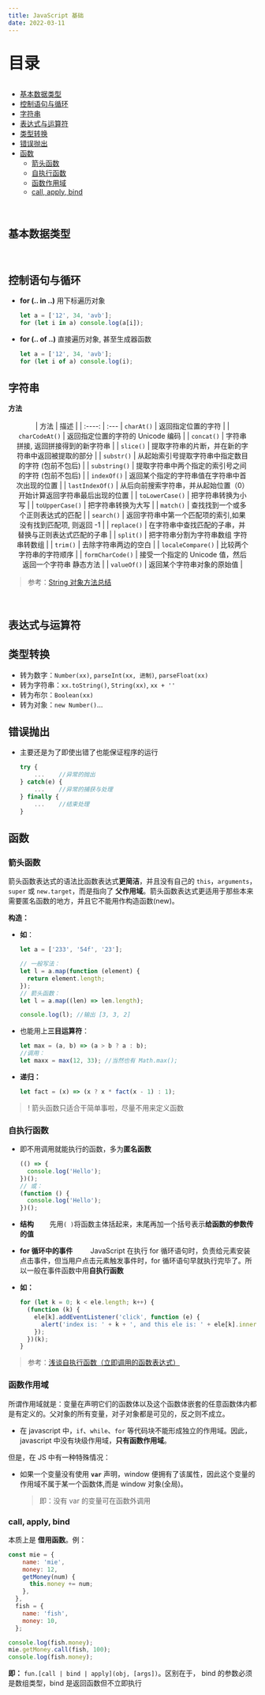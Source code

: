 ```yaml
---
title: JavaScript 基础
date: 2022-03-11
---
```


<p style="font-size: 32px; font-weight: bold;">目录</p>

<!-- @import "[TOC]" {cmd="toc" depthFrom=2 depthTo=5 orderedList=false} -->

<!-- code_chunk_output -->

- [基本数据类型](#基本数据类型)
- [控制语句与循环](#控制语句与循环)
- [字符串](#字符串)
- [表达式与运算符](#表达式与运算符)
- [类型转换](#类型转换)
- [错误抛出](#错误抛出)
- [函数](#函数)
  - [箭头函数](#箭头函数)
  - [自执行函数](#自执行函数)
  - [函数作用域](#函数作用域)
  - [call, apply, bind](#call-apply-bind)

<!-- /code_chunk_output -->

<br>

## 基本数据类型

<br>

## 控制语句与循环

- **for (.. in ..)** 用下标遍历对象
  ```js {.line-numbers}
  let a = ['12', 34, 'avb'];
  for (let i in a) console.log(a[i]);
  ```
- **for (.. of ..)** 直接遍历对象, 甚至生成器函数
  ```js {.line-numbers}
  let a = ['12', 34, 'avb'];
  for (let i of a) console.log(i);
  ```

## 字符串

**方法**

<div style="text-align: center;margin: 1rem;">

<span></span>
| 方法 | 描述 |
| :----: | :---
| `charAt()` | 返回指定位置的字符 |
| `charCodeAt()` | 返回指定位置的字符的 Unicode 编码 |
| `concat()` | 字符串拼接, 返回拼接得到的新字符串 |
| `slice()` | 提取字符串的片断，并在新的字符串中返回被提取的部分 |
| `substr()` | 从起始索引号提取字符串中指定数目的字符 (包前不包后) |
| `substring()` | 提取字符串中两个指定的索引号之间的字符 (包前不包后) |
| `indexOf()` | 返回某个指定的字符串值在字符串中首次出现的位置 |
| `lastIndexOf()` | 从后向前搜索字符串，并从起始位置（0）开始计算返回字符串最后出现的位置 |
| `toLowerCase()` | 把字符串转换为小写 |
| `toUpperCase()` | 把字符串转换为大写 |
| `match()` | 查找找到一个或多个正则表达式的匹配 |
| `search()` | 返回字符串中第一个匹配项的索引,如果没有找到匹配项, 则返回 -1 |
| `replace()` | 在字符串中查找匹配的子串，并替换与正则表达式匹配的子串 |
| `split()` | 把字符串分割为字符串数组 字符串转数组 |
| `trim()` | 去除字符串两边的空白 |
| `localeCompare()` | 比较两个字符串的字符顺序 |
| `formCharCode()` | 接受一个指定的 Unicode 值，然后返回一个字符串 静态方法 |
| `valueOf()` | 返回某个字符串对象的原始值 |

</div>

> 参考：[String 对象方法总结](https://www.jianshu.com/p/1bc145627572)

<br>

## 表达式与运算符

## 类型转换

- 转为数字：`Number(xx)`, `parseInt(xx, 进制)`, `parseFloat(xx)`
- 转为字符串：`xx.toString()`, `String(xx)`, `xx + ''`
- 转为布尔：`Boolean(xx)`
- 转为对象：`new Number()`...

## 错误抛出

- 主要还是为了即使出错了也能保证程序的运行

  ```js {.line-numbers}
  try {
      ...    //异常的抛出
  } catch(e) {
      ...    //异常的捕获与处理
  } finally {
      ...    //结束处理
  }
  ```

## 函数

### 箭头函数

箭头函数表达式的语法比函数表达式**更简洁**，并且没有自己的 `this`，`arguments`，`super` 或 `new.target`，而是指向了 **父作用域**。箭头函数表达式更适用于那些本来需要匿名函数的地方，并且它不能用作构造函数(new)。

**构造：**

- **如**：

  ```js {.line-numbers}
  let a = ['233', '54f', '23'];

  // 一般写法：
  let l = a.map(function (element) {
    return element.length;
  });
  // 箭头函数：
  let l = a.map((len) => len.length);

  console.log(l); //输出 [3, 3, 2]
  ```

- 也能用上**三目运算符**：
  ```js {.line-numbers}
  let max = (a, b) => (a > b ? a : b);
  //调用：
  let maxx = max(12, 33); //当然也有 Math.max();
  ```
- **递归：**
  ```js {.line-numbers}
  let fact = (x) => (x ? x * fact(x - 1) : 1);
  ```

> ! 箭头函数只适合干简单事啦，尽量不用来定义函数

### 自执行函数

- 即不用调用就能执行的函数，多为**匿名函数**

  ```js {.line-numbers}
  (() => {
    console.log('Hello');
  })();
  // 或：
  (function () {
    console.log('Hello');
  })();
  ```

- **结构**
  &emsp;&emsp;先用`( )`将函数主体括起来，末尾再加一个括号表示**给函数的参数传的值**

- **for 循环中的事件**
  &emsp;&emsp; JavaScript 在执行 for 循环语句时，负责给元素安装点击事件，但当用户点击元素触发事件时，for 循环语句早就执行完毕了。所以一般在事件函数中用**自执行函数**

- **如：**

  ```js {.line-numbers}
  for (let k = 0; k < ele.length; k++) {
    (function (k) {
      ele[k].addEventListener('click', function (e) {
        alert('index is: ' + k + ', and this ele is: ' + ele[k].innerHTML);
      });
    })(k);
  }
  ```

> 参考：[浅谈自执行函数（立即调用的函数表达式）](https://www.jianshu.com/p/c64bfbcd34c3)

### 函数作用域

所谓作用域就是：变量在声明它们的函数体以及这个函数体嵌套的任意函数体内都是有定义的。父对象的所有变量，对子对象都是可见的，反之则不成立。

- 在 javascript 中，`if`、`while`、`for` 等代码块不能形成独立的作用域。因此，javascript 中没有块级作用域，**只有函数作用域**。

但是，在 JS 中有一种特殊情况：

- 如果一个变量没有使用 **`var`** 声明，window 便拥有了该属性，因此这个变量的作用域不属于某一个函数体,而是 window 对象(全局)。

  > 即：没有 var 的变量可在函数外调用

### call, apply, bind

本质上是 **借用函数**。例：

```js {.line-numbers}
const mie = {
    name: 'mie',
    money: 12,
    getMoney(num) {
      this.money += num;
    },
  },
  fish = {
    name: 'fish',
    money: 10,
  };

console.log(fish.money);
mie.getMoney.call(fish, 100);
console.log(fish.money);
```

**即：** `fun.[call | bind | apply](obj, [args])`。区别在于， bind 的参数必须是数组类型，bind 是返回函数但不立即执行
